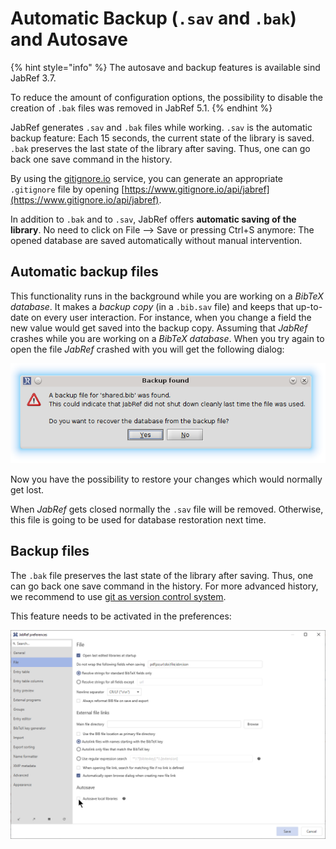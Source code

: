 # Automatic Backup (`.sav` and `.bak`) and Autosave

{% hint style="info" %}
The autosave and backup features is available sind JabRef 3.7.

To reduce the amount of configuration options, the possibility to disable the creation of `.bak` files was removed in JabRef 5.1.
{% endhint %}

JabRef generates `.sav` and `.bak` files while working.
`.sav` is the automatic backup feature: Each 15 seconds, the current state of the library is saved.
`.bak` preserves the last state of the library after saving.
Thus, one can go back one save command in the history.

By using the [gitignore.io](https://www.gitignore.io/) service, you can generate an appropriate `.gitignore` file by opening [https://www.gitignore.io/api/jabref](https://www.gitignore.io/api/jabref).

In addition to `.bak` and to `.sav`, JabRef offers **automatic saving of the library**.
No need to click on File --> Save or pressing Ctrl+S anymore:
The opened database are saved automatically without manual intervention.

## Automatic backup files

This functionality runs in the background while you are working on a _BibTeX database_. It makes a _backup copy_ (in a `.bib.sav` file) and keeps that up-to-date on every user interaction. For instance, when you change a field the new value would get saved into the backup copy.
Assuming that _JabRef_ crashes while you are working on a _BibTeX database_. When you try again to open the file _JabRef_ crashed with you will get the following dialog:

![Screenshot of the backup dialog](../.gitbook/assets/backup_found.png)

Now you have the possibility to restore your changes which would normally get lost.

When _JabRef_ gets closed normally the `.sav` file will be removed. Otherwise, this file is going to be used for database restoration next time.

## Backup files

The `.bak` file preserves the last state of the library after saving.
Thus, one can go back one save command in the history.
For more advanced history, we recommend to use [git as version control system](https://git-scm.com/book).

This feature needs to be activated in the preferences:

![Screenshot of the autosave preferences](../.gitbook/assets/autosave.png)
